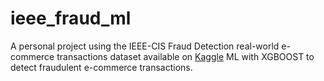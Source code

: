 # ieee_fraud_ml
A personal project using the IEEE-CIS Fraud Detection real-world e-commerce transactions dataset available on [Kaggle](https://www.kaggle.com/c/ieee-fraud-detection/) ML with XGBOOST to detect fraudulent e-commerce transactions.